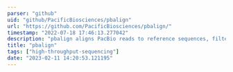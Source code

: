 ```yaml
---
parser: "github"
uid: "github/PacificBiosciences/pbalign"
url: "https://github.com/PacificBiosciences/pbalign/"
timestamp: "2022-07-18 17:46:13.277042"
description: "pbalign aligns PacBio reads to reference sequences, filters aligned reads according to user-specific filtering criteria, and converts the output to either the SAM format or PacBio Compare HDF5 (e.g., .cmp.h5) format. The output Compare HDF5 file will be compatible with Quiver if --forQuiver option is specified."
title: "pbalign"
tags: ["high-throughput-sequencing"]
date: "2023-02-11 14:20:53.121195"
---
```

